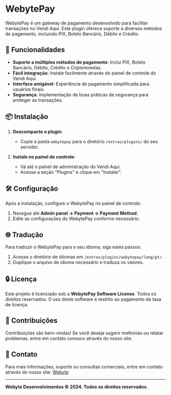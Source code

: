 # WebytePay

WebytePay é um gateway de pagamento desenvolvido para facilitar transações no Vendi Aqui. Este plugin oferece suporte a diversos métodos de pagamento, incluindo PIX, Boleto Bancário, Débito e Crédito.

## 🚀 Funcionalidades

- **Suporte a múltiplos métodos de pagamento**: Inclui PIX, Boleto Bancário, Débito, Crédito e Criptomoedas.
- **Fácil integração**: Instale facilmente através do painel de controle do Vendi Aqui.
- **Interface amigável**: Experiência de pagamento simplificada para usuários finais.
- **Segurança**: Implementação de boas práticas de segurança para proteger as transações.

## 📦 Instalação

1. **Descompacte o plugin**:
   - Copie a pasta `webytepay` para o diretório `/extras/plugins/` do seu servidor.

2. **Instale no painel de controle**:
   - Vá até o painel de administração do Vendi Aqui.
   - Acesse a seção "Plugins" e clique em "Instalar".

## 🛠️ Configuração

Após a instalação, configure o WebytePay no painel de controle:

1. Navegue até **Admin panel → Payment → Payment Method**.
2. Edite as configurações do WebytePay conforme necessário.

## 🌐 Tradução

Para traduzir o WebytePay para o seu idioma, siga estes passos:

1. Acesse o diretório de idiomas em `/extras/plugins/webytepay/lang/pt/`.
2. Duplique o arquivo de idioma necessário e traduza os valores.

## 🔒 Licença

Este projeto é licenciado sob a **WebytePay Software License**. Todos os direitos reservados. O uso deste software é restrito ao pagamento da taxa de licença.

## 🤝 Contribuições

Contribuições são bem-vindas! Se você deseja sugerir melhorias ou relatar problemas, entre em contato conosco através do nosso site.

## 📄 Contato

Para mais informações, suporte ou consultas comerciais, entre em contato através do nosso site: [Webyte](https://webytebr.com)

---

**Webyte Desenvolvimentos © 2024. Todos os direitos reservados.**
